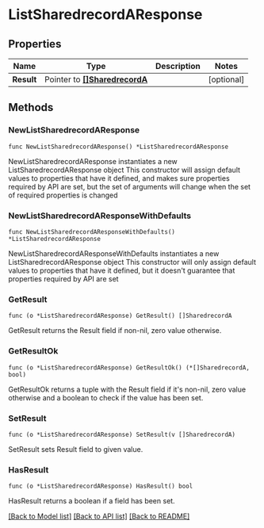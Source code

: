 # ListSharedrecordAResponse

## Properties

Name | Type | Description | Notes
------------ | ------------- | ------------- | -------------
**Result** | Pointer to [**[]SharedrecordA**](SharedrecordA.md) |  | [optional] 

## Methods

### NewListSharedrecordAResponse

`func NewListSharedrecordAResponse() *ListSharedrecordAResponse`

NewListSharedrecordAResponse instantiates a new ListSharedrecordAResponse object
This constructor will assign default values to properties that have it defined,
and makes sure properties required by API are set, but the set of arguments
will change when the set of required properties is changed

### NewListSharedrecordAResponseWithDefaults

`func NewListSharedrecordAResponseWithDefaults() *ListSharedrecordAResponse`

NewListSharedrecordAResponseWithDefaults instantiates a new ListSharedrecordAResponse object
This constructor will only assign default values to properties that have it defined,
but it doesn't guarantee that properties required by API are set

### GetResult

`func (o *ListSharedrecordAResponse) GetResult() []SharedrecordA`

GetResult returns the Result field if non-nil, zero value otherwise.

### GetResultOk

`func (o *ListSharedrecordAResponse) GetResultOk() (*[]SharedrecordA, bool)`

GetResultOk returns a tuple with the Result field if it's non-nil, zero value otherwise
and a boolean to check if the value has been set.

### SetResult

`func (o *ListSharedrecordAResponse) SetResult(v []SharedrecordA)`

SetResult sets Result field to given value.

### HasResult

`func (o *ListSharedrecordAResponse) HasResult() bool`

HasResult returns a boolean if a field has been set.


[[Back to Model list]](../README.md#documentation-for-models) [[Back to API list]](../README.md#documentation-for-api-endpoints) [[Back to README]](../README.md)


